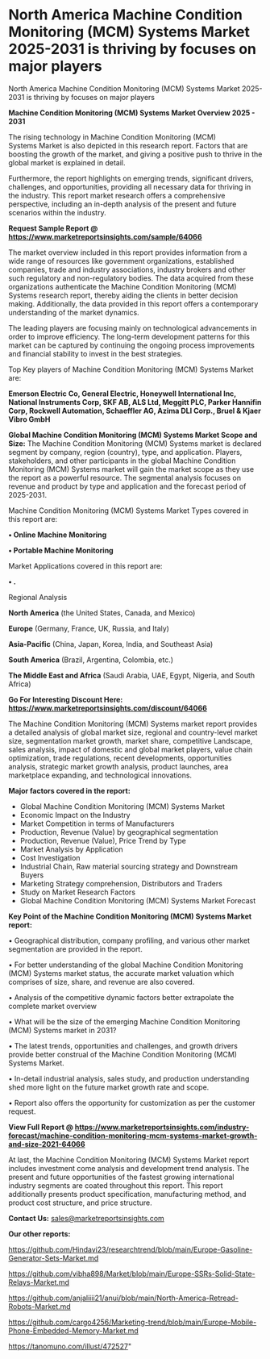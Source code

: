 # North America Machine Condition Monitoring (MCM) Systems Market 2025-2031 is thriving by focuses on major players
North America Machine Condition Monitoring (MCM) Systems Market 2025-2031 is thriving by focuses on major players

<Strong> Machine Condition Monitoring (MCM) Systems Market Overview 2025 - 2031</strong>

The rising technology in Machine Condition Monitoring (MCM) Systems Market is also depicted in this research report. Factors that are boosting the growth of the market, and giving a positive push to thrive in the global market is explained in detail.

Furthermore, the report highlights on emerging trends, significant drivers, challenges, and opportunities, providing all necessary data for thriving in the industry. This report market research offers a comprehensive perspective, including an in-depth analysis of the present and future scenarios within the industry.

<strong>Request Sample Report @ <a href=https://www.marketreportsinsights.com/sample/64066>https://www.marketreportsinsights.com/sample/64066</a></strong>

The market overview included in this report provides information from a wide range of resources like government organizations, established companies, trade and industry associations, industry brokers and other such regulatory and non-regulatory bodies. The data acquired from these organizations authenticate the Machine Condition Monitoring (MCM) Systems research report, thereby aiding the clients in better decision making. Additionally, the data provided in this report offers a contemporary understanding of the market dynamics.

The leading players are focusing mainly on technological advancements in order to improve efficiency. The long-term development patterns for this market can be captured by continuing the ongoing process improvements and financial stability to invest in the best strategies.

Top Key players of Machine Condition Monitoring (MCM) Systems Market are:

<strong>Emerson Electric Co, General Electric, Honeywell International Inc, National Instruments Corp, SKF AB, ALS Ltd, Meggitt PLC, Parker Hannifin Corp, Rockwell Automation, Schaeffler AG, Azima DLI Corp., Bruel & Kjaer Vibro GmbH</strong>

<strong><b>Global Machine Condition Monitoring (MCM) Systems Market Scope and Size:</b></strong>
The Machine Condition Monitoring (MCM) Systems market is declared segment by company, region (country), type, and application. Players, stakeholders, and other participants in the global Machine Condition Monitoring (MCM) Systems market will gain the market scope as they use the report as a powerful resource. The segmental analysis focuses on revenue and product by type and application and the forecast period of 2025-2031.

Machine Condition Monitoring (MCM) Systems Market Types covered in this report are:

<strong>• Online Machine Monitoring

• Portable Machine Monitoring</strong>

Market Applications covered in this report are:

<strong>• .</strong> 

Regional Analysis

<strong>North America</strong> (the United States, Canada, and Mexico)

<strong>Europe</strong> (Germany, France, UK, Russia, and Italy)

<strong>Asia-Pacific</strong> (China, Japan, Korea, India, and Southeast Asia)

<strong>South America</strong> (Brazil, Argentina, Colombia, etc.)

<strong>The Middle East and Africa</strong> (Saudi Arabia, UAE, Egypt, Nigeria, and South Africa)

<strong>Go For Interesting Discount Here: <a href=https://www.marketreportsinsights.com/discount/64066>https://www.marketreportsinsights.com/discount/64066</a></strong>

The Machine Condition Monitoring (MCM) Systems market report provides a detailed analysis of global market size, regional and country-level market size, segmentation market growth, market share, competitive Landscape, sales analysis, impact of domestic and global market players, value chain optimization, trade regulations, recent developments, opportunities analysis, strategic market growth analysis, product launches, area marketplace expanding, and technological innovations.

<strong><b>Major factors covered in the report:</b></strong>
<ul>
  <li>Global Machine Condition Monitoring (MCM) Systems Market </li>
  <li>Economic Impact on the Industry</li>
  <li>Market Competition in terms of Manufacturers</li>
  <li>Production, Revenue (Value) by geographical segmentation</li>
  <li>Production, Revenue (Value), Price Trend by Type</li>
  <li>Market Analysis by Application</li>
  <li>Cost Investigation</li>
  <li>Industrial Chain, Raw material sourcing strategy and Downstream Buyers</li>
  <li>Marketing Strategy comprehension, Distributors and Traders</li>
  <li>Study on Market Research Factors</li>
  <li>Global Machine Condition Monitoring (MCM) Systems Market Forecast</li>
</ul>

<strong><b>Key Point of the Machine Condition Monitoring (MCM) Systems Market report:</b></strong>

• Geographical distribution, company profiling, and various other market segmentation are provided in the report.

• For better understanding of the global Machine Condition Monitoring (MCM) Systems market status, the accurate market valuation which comprises of size, share, and revenue are also covered.

• Analysis of the competitive dynamic factors better extrapolate the complete market overview

• What will be the size of the emerging Machine Condition Monitoring (MCM) Systems market in 2031?

• The latest trends, opportunities and challenges, and growth drivers provide better construal of the Machine Condition Monitoring (MCM) Systems Market.

• In-detail industrial analysis, sales study, and production understanding shed more light on the future market growth rate and scope.

• Report also offers the opportunity for customization as per the customer request.

<strong><b>View Full Report @ <a href=https://www.marketreportsinsights.com/industry-forecast/machine-condition-monitoring-mcm-systems-market-growth-and-size-2021-64066>https://www.marketreportsinsights.com/industry-forecast/machine-condition-monitoring-mcm-systems-market-growth-and-size-2021-64066</a></b></strong>


At last, the Machine Condition Monitoring (MCM) Systems Market report includes investment come analysis and development trend analysis. The present and future opportunities of the fastest growing international industry segments are coated throughout this report. This report additionally presents product specification, manufacturing method, and product cost structure, and price structure.

<strong>Contact Us:</strong>
sales@marketreportsinsights.com

<strong>Our other reports:</strong>

<a href=https://github.com/Hindavi23/researchtrend/blob/main/Europe-Gasoline-Generator-Sets-Market.md>https://github.com/Hindavi23/researchtrend/blob/main/Europe-Gasoline-Generator-Sets-Market.md</a>

<a href=https://github.com/vibha898/Market/blob/main/Europe-SSRs-Solid-State-Relays-Market.md>https://github.com/vibha898/Market/blob/main/Europe-SSRs-Solid-State-Relays-Market.md</a>

<a href=https://github.com/anjaliiii21/anui/blob/main/North-America-Retread-Robots-Market.md>https://github.com/anjaliiii21/anui/blob/main/North-America-Retread-Robots-Market.md</a>

<a href=https://github.com/cargo4256/Marketing-trend/blob/main/Europe-Mobile-Phone-Embedded-Memory-Market.md>https://github.com/cargo4256/Marketing-trend/blob/main/Europe-Mobile-Phone-Embedded-Memory-Market.md</a>

<a href=https://tanomuno.com/illust/472527>https://tanomuno.com/illust/472527</a>"
